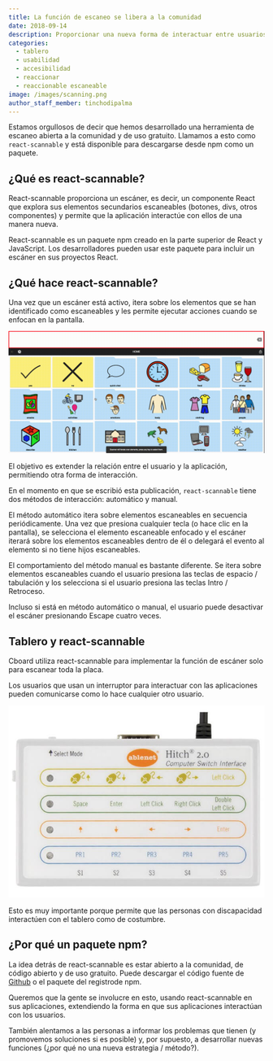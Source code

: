 ```yaml
---
title: La función de escaneo se libera a la comunidad
date: 2018-09-14
description: Proporcionar una nueva forma de interactuar entre usuarios y aplicaciones.
categories:
  - tablero
  - usabilidad
  - accesibilidad
  - reaccionar
  - reaccionable escaneable
image: /images/scanning.png
author_staff_member: tinchodipalma
---
```


Estamos orgullosos de decir que hemos desarrollado una herramienta de escaneo abierta a la comunidad y de uso gratuito. Llamamos a esto como `react-scannable` y está disponible para descargarse desde npm como un paquete.

## ¿Qué es react-scannable?

React-scannable proporciona un escáner, es decir, un componente React que explora sus elementos secundarios escaneables (botones, divs, otros componentes) y permite que la aplicación interactúe con ellos de una manera nueva.

React-scannable es un paquete npm creado en la parte superior de React y JavaScript. Los desarrolladores pueden usar este paquete para incluir un escáner en sus proyectos React.

## ¿Qué hace react-scannable?

Una vez que un escáner está activo, itera sobre los elementos que se han identificado como escaneables y les permite ejecutar acciones cuando se enfocan en la pantalla.

![react-scannable en acción](/images/scanning.gif)

El objetivo es extender la relación entre el usuario y la aplicación, permitiendo otra forma de interacción.

En el momento en que se escribió esta publicación, `react-scannable` tiene dos métodos de interacción: automático y manual.

El método automático itera sobre elementos escaneables en secuencia periódicamente. Una vez que presiona cualquier tecla (o hace clic en la pantalla), se selecciona el elemento escaneable enfocado y el escáner iterará sobre los elementos escaneables dentro de él o delegará el evento al elemento si no tiene hijos escaneables.

El comportamiento del método manual es bastante diferente. Se itera sobre elementos escaneables cuando el usuario presiona las teclas de espacio / tabulación y los selecciona si el usuario presiona las teclas Intro / Retroceso.

Incluso si está en método automático o manual, el usuario puede desactivar el escáner presionando Escape cuatro veces.

## Tablero y react-scannable

Cboard utiliza react-scannable para implementar la función de escáner solo para escanear toda la placa.

Los usuarios que usan un interruptor para interactuar con las aplicaciones pueden comunicarse como lo hace cualquier otro usuario.

![cambiar](/images/switch.jpg)

Esto es muy importante porque permite que las personas con discapacidad interactúen con el tablero como de costumbre.

## ¿Por qué un paquete npm?

La idea detrás de react-scannable es estar abierto a la comunidad, de código abierto y de uso gratuito. Puede descargar el código fuente de [Github](https://github.com/cboard-org/react-scannable) o el paquete del registro</a>de npm.</p> 

Queremos que la gente se involucre en esto, usando react-scannable en sus aplicaciones, extendiendo la forma en que sus aplicaciones interactúan con los usuarios.

También alentamos a las personas a informar los problemas que tienen (y promovemos soluciones si es posible) y, por supuesto, a desarrollar nuevas funciones (¿por qué no una nueva estrategia / método?).